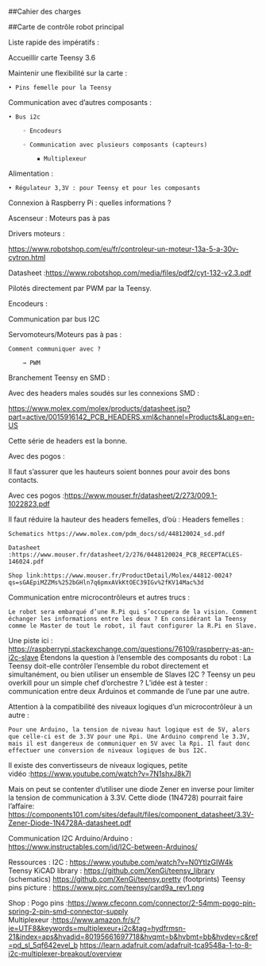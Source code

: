 ##Cahier des charges 

##Carte de contrôle robot principal

Liste rapide des impératifs :

Accueillir carte Teensy 3.6

Maintenir une flexibilité sur la carte :

    • Pins femelle pour la Teensy
    
Communication avec d’autres composants :

    • Bus i2c
    
        ◦ Encodeurs
        
        ◦ Communication avec plusieurs composants (capteurs)
        
            ▪ Multiplexeur
            
Alimentation :

    • Régulateur 3,3V : pour Teensy et pour les composants
    
Connexion à Raspberry Pi : quelles informations ?


Ascenseur : Moteurs pas à pas 

Drivers moteurs :

https://www.robotshop.com/eu/fr/controleur-un-moteur-13a-5-a-30v-cytron.html

Datasheet :https://www.robotshop.com/media/files/pdf2/cyt-132-v2.3.pdf

Pilotés directement par PWM par la Teensy.

Encodeurs :

Communication par bus I2C

Servomoteurs/Moteurs pas à pas :

	Comment communiquer avec ? 
	
		→ PWM
		

Branchement Teensy en SMD :

Avec des headers males soudés sur les connexions SMD :

https://www.molex.com/molex/products/datasheet.jsp?part=active/0015916142_PCB_HEADERS.xml&channel=Products&Lang=en-US

Cette série de headers est la bonne.


Avec des pogos :

Il faut s’assurer que les hauteurs soient bonnes pour avoir des bons contacts.

Avec ces pogos :https://www.mouser.fr/datasheet/2/273/009.1-1022823.pdf

Il faut réduire la hauteur des headers femelles, d’où :
Headers femelles : 

	Schematics https://www.molex.com/pdm_docs/sd/448120024_sd.pdf 
	
	Datasheet :https://www.mouser.fr/datasheet/2/276/0448120024_PCB_RECEPTACLES-146024.pdf
	
	Shop link:https://www.mouser.fr/ProductDetail/Molex/44812-0024?qs=sGAEpiMZZMs%252bGHln7q6pmxAVkKtOEC39IGv%2fKV14Mac%3d








Communication entre microcontrôleurs et autres trucs :

	Le robot sera embarqué d’une R.Pi qui s’occupera de la vision. Comment échanger les informations entre les deux ? En considérant la Teensy comme le Master de tout le robot, il faut configurer la R.Pi en Slave. 
Une piste ici : https://raspberrypi.stackexchange.com/questions/76109/raspberry-as-an-i2c-slave
Étendons la question à l’ensemble des composants du robot : La Teensy doit-elle contrôler l’ensemble du robot directement et simultanément, ou bien utiliser un ensemble de Slaves I2C ?
Teensy un peu overkill pour un simple chef d’orchestre ?
L’idée est à tester : communication entre deux Arduinos et commande de l’une par une autre.

Attention à la compatibilité des niveaux logiques d’un microcontrôleur à un autre :

	Pour une Arduino, la tension de niveau haut logique est de 5V, alors que celle-ci est de 3.3V pour une Rpi. Une Arduino comprend le 3.3V, mais il est dangereux de communiquer en 5V avec la Rpi. Il faut donc effectuer une conversion de niveaux logiques de bus I2C.

Il existe des convertisseurs de niveaux logiques, petite vidéo :https://www.youtube.com/watch?v=7N1shxJ8k7I

Mais on peut se contenter d’utiliser une diode Zener en inverse pour limiter la tension de communication à 3.3V. Cette diode (1N4728) pourrait faire l’affaire: https://components101.com/sites/default/files/component_datasheet/3.3V-Zener-Diode-1N4728A-datasheet.pdf

Communication I2C Arduino/Arduino :
https://www.instructables.com/id/I2C-between-Arduinos/










































Ressources :
I2C :
https://www.youtube.com/watch?v=N0YtIzGIW4k
Teensy KiCAD library :
https://github.com/XenGi/teensy_library (schematics)
https://github.com/XenGi/teensy.pretty (footprints)
Teensy pins picture :
https://www.pjrc.com/teensy/card9a_rev1.png

Shop :
Pogo pins :https://www.cfeconn.com/connector/2-54mm-pogo-pin-spring-2-pin-smd-connector-supply
Multiplexeur :https://www.amazon.fr/s/?ie=UTF8&keywords=multiplexeur+i2c&tag=hydfrmsn-21&index=aps&hvadid=80195661697718&hvqmt=b&hvbmt=bb&hvdev=c&ref=pd_sl_5qf642evel_b
https://learn.adafruit.com/adafruit-tca9548a-1-to-8-i2c-multiplexer-breakout/overview


